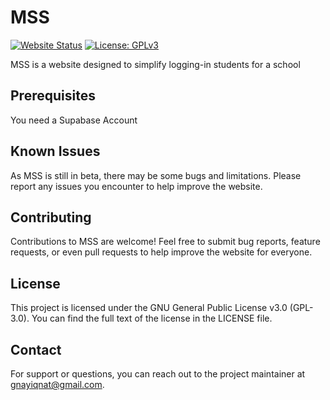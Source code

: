 # MSS

[![Website Status](https://img.shields.io/website-up-down-green-red/http/shields.io.svg)](https://makerspace-seg.pages.dev) [![License: GPLv3](https://img.shields.io/badge/License-GPLv3-blue.svg)](https://github.com/gnayiqnat/mss/blob/main/LICENSE)

MSS is a website designed to simplify logging-in students for a school

## Prerequisites

You need a Supabase Account

## Known Issues

As MSS is still in beta, there may be some bugs and limitations. Please report any issues you encounter to help improve the website.

## Contributing

Contributions to MSS are welcome! Feel free to submit bug reports, feature requests, or even pull requests to help improve the website for everyone.

## License
This project is licensed under the GNU General Public License v3.0 (GPL-3.0). You can find the full text of the license in the LICENSE file.

## Contact

For support or questions, you can reach out to the project maintainer at [gnayiqnat@gmail.com](mailto:gnayiqnat@gmail.com).
